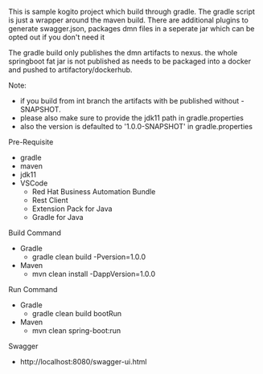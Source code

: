 This is sample kogito project which build through gradle. The gradle script is just a wrapper around the maven build. There are additional plugins to generate swagger.json, packages dmn files in a seperate jar which can be opted out if you don't need it

The gradle build only publishes the dmn artifacts to nexus. the whole springboot fat jar is not published as needs to be packaged into a docker and pushed to artifactory/dockerhub.

Note: 
* if you build from int branch the artifacts with be published without -SNAPSHOT.
* please also make sure to provide the jdk11 path in gradle.properties
* also the version is defaulted to '1.0.0-SNAPSHOT' in gradle.properties

Pre-Requisite
* gradle
* maven
* jdk11
* VSCode
    * Red Hat Business Automation Bundle
    * Rest Client
    * Extension Pack for Java
    * Gradle for Java

Build Command
* Gradle 
   * gradle clean build -Pversion=1.0.0
* Maven
   * mvn clean install -DappVersion=1.0.0

Run Command
* Gradle 
   * gradle clean build bootRun
* Maven
   * mvn clean spring-boot:run

Swagger
* http://localhost:8080/swagger-ui.html
